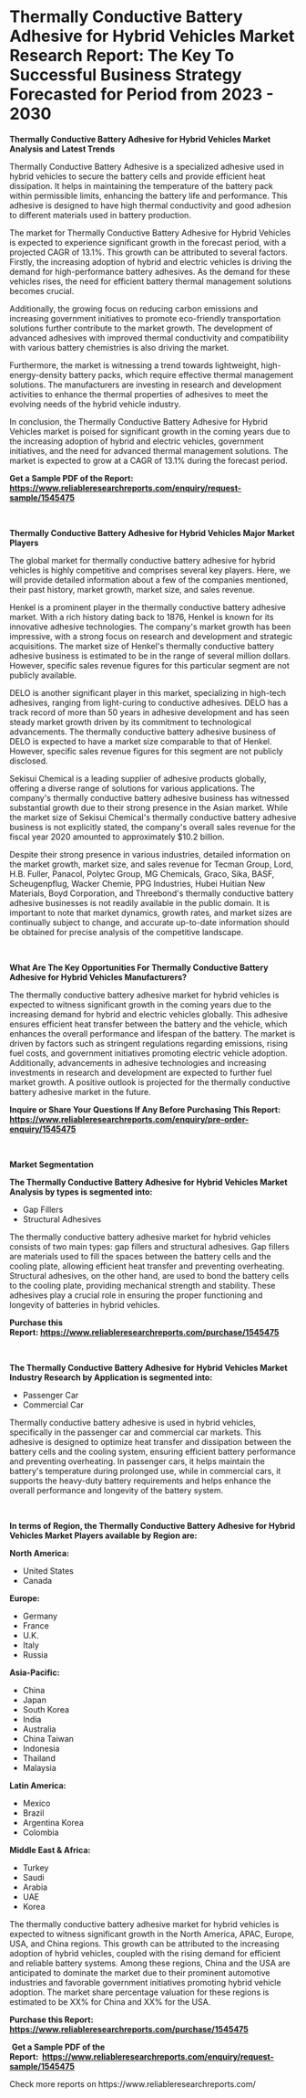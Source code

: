 <p><h1>Thermally Conductive Battery Adhesive for Hybrid Vehicles Market Research Report: The Key To Successful Business Strategy Forecasted for Period from 2023 - 2030</h1></p><p><strong>Thermally Conductive Battery Adhesive for Hybrid Vehicles Market Analysis and Latest Trends</strong></p>
<p><p>Thermally Conductive Battery Adhesive is a specialized adhesive used in hybrid vehicles to secure the battery cells and provide efficient heat dissipation. It helps in maintaining the temperature of the battery pack within permissible limits, enhancing the battery life and performance. This adhesive is designed to have high thermal conductivity and good adhesion to different materials used in battery production.</p><p>The market for Thermally Conductive Battery Adhesive for Hybrid Vehicles is expected to experience significant growth in the forecast period, with a projected CAGR of 13.1%. This growth can be attributed to several factors. Firstly, the increasing adoption of hybrid and electric vehicles is driving the demand for high-performance battery adhesives. As the demand for these vehicles rises, the need for efficient battery thermal management solutions becomes crucial.</p><p>Additionally, the growing focus on reducing carbon emissions and increasing government initiatives to promote eco-friendly transportation solutions further contribute to the market growth. The development of advanced adhesives with improved thermal conductivity and compatibility with various battery chemistries is also driving the market.</p><p>Furthermore, the market is witnessing a trend towards lightweight, high-energy-density battery packs, which require effective thermal management solutions. The manufacturers are investing in research and development activities to enhance the thermal properties of adhesives to meet the evolving needs of the hybrid vehicle industry.</p><p>In conclusion, the Thermally Conductive Battery Adhesive for Hybrid Vehicles market is poised for significant growth in the coming years due to the increasing adoption of hybrid and electric vehicles, government initiatives, and the need for advanced thermal management solutions. The market is expected to grow at a CAGR of 13.1% during the forecast period.</p></p>
<p><strong>Get a Sample PDF of the Report:&nbsp; <a href="https://www.reliableresearchreports.com/enquiry/request-sample/1545475">https://www.reliableresearchreports.com/enquiry/request-sample/1545475</a></strong></p>
<p>&nbsp;</p>
<p><strong>Thermally Conductive Battery Adhesive for Hybrid Vehicles Major Market Players</strong></p>
<p><p>The global market for thermally conductive battery adhesive for hybrid vehicles is highly competitive and comprises several key players. Here, we will provide detailed information about a few of the companies mentioned, their past history, market growth, market size, and sales revenue.</p><p>Henkel is a prominent player in the thermally conductive battery adhesive market. With a rich history dating back to 1876, Henkel is known for its innovative adhesive technologies. The company's market growth has been impressive, with a strong focus on research and development and strategic acquisitions. The market size of Henkel's thermally conductive battery adhesive business is estimated to be in the range of several million dollars. However, specific sales revenue figures for this particular segment are not publicly available.</p><p>DELO is another significant player in this market, specializing in high-tech adhesives, ranging from light-curing to conductive adhesives. DELO has a track record of more than 50 years in adhesive development and has seen steady market growth driven by its commitment to technological advancements. The thermally conductive battery adhesive business of DELO is expected to have a market size comparable to that of Henkel. However, specific sales revenue figures for this segment are not publicly disclosed.</p><p>Sekisui Chemical is a leading supplier of adhesive products globally, offering a diverse range of solutions for various applications. The company's thermally conductive battery adhesive business has witnessed substantial growth due to their strong presence in the Asian market. While the market size of Sekisui Chemical's thermally conductive battery adhesive business is not explicitly stated, the company's overall sales revenue for the fiscal year 2020 amounted to approximately $10.2 billion.</p><p>Despite their strong presence in various industries, detailed information on the market growth, market size, and sales revenue for Tecman Group, Lord, H.B. Fuller, Panacol, Polytec Group, MG Chemicals, Graco, Sika, BASF, Scheugenpflug, Wacker Chemie, PPG Industries, Hubei Huitian New Materials, Boyd Corporation, and Threebond's thermally conductive battery adhesive businesses is not readily available in the public domain. It is important to note that market dynamics, growth rates, and market sizes are continually subject to change, and accurate up-to-date information should be obtained for precise analysis of the competitive landscape.</p></p>
<p>&nbsp;</p>
<p><strong>What Are The Key Opportunities For Thermally Conductive Battery Adhesive for Hybrid Vehicles Manufacturers?</strong></p>
<p><p>The thermally conductive battery adhesive market for hybrid vehicles is expected to witness significant growth in the coming years due to the increasing demand for hybrid and electric vehicles globally. This adhesive ensures efficient heat transfer between the battery and the vehicle, which enhances the overall performance and lifespan of the battery. The market is driven by factors such as stringent regulations regarding emissions, rising fuel costs, and government initiatives promoting electric vehicle adoption. Additionally, advancements in adhesive technologies and increasing investments in research and development are expected to further fuel market growth. A positive outlook is projected for the thermally conductive battery adhesive market in the future.</p></p>
<p><strong>Inquire or Share Your Questions If Any Before Purchasing This Report: <a href="https://www.reliableresearchreports.com/enquiry/pre-order-enquiry/1545475">https://www.reliableresearchreports.com/enquiry/pre-order-enquiry/1545475</a></strong></p>
<p>&nbsp;</p>
<p><strong>Market Segmentation</strong></p>
<p><strong>The Thermally Conductive Battery Adhesive for Hybrid Vehicles Market Analysis by types is segmented into:</strong></p>
<p><ul><li>Gap Fillers</li><li>Structural Adhesives</li></ul></p>
<p><p>The thermally conductive battery adhesive market for hybrid vehicles consists of two main types: gap fillers and structural adhesives. Gap fillers are materials used to fill the spaces between the battery cells and the cooling plate, allowing efficient heat transfer and preventing overheating. Structural adhesives, on the other hand, are used to bond the battery cells to the cooling plate, providing mechanical strength and stability. These adhesives play a crucial role in ensuring the proper functioning and longevity of batteries in hybrid vehicles.</p></p>
<p><strong>Purchase this Report:&nbsp;<a href="https://www.reliableresearchreports.com/purchase/1545475">https://www.reliableresearchreports.com/purchase/1545475</a></strong></p>
<p>&nbsp;</p>
<p><strong>The Thermally Conductive Battery Adhesive for Hybrid Vehicles Market Industry Research by Application is segmented into:</strong></p>
<p><ul><li>Passenger Car</li><li>Commercial Car</li></ul></p>
<p><p>Thermally conductive battery adhesive is used in hybrid vehicles, specifically in the passenger car and commercial car markets. This adhesive is designed to optimize heat transfer and dissipation between the battery cells and the cooling system, ensuring efficient battery performance and preventing overheating. In passenger cars, it helps maintain the battery's temperature during prolonged use, while in commercial cars, it supports the heavy-duty battery requirements and helps enhance the overall performance and longevity of the battery system.</p></p>
<p>&nbsp;</p>
<p><strong>In terms of Region, the Thermally Conductive Battery Adhesive for Hybrid Vehicles Market Players available by Region are:</strong></p>
<p>
    <p> <strong> North America: </strong>
        <ul>
            <li>United States</li>
            <li>Canada</li>
        </ul>
        </p> 
    <p> <strong> Europe: </strong>
        <ul>
            <li>Germany</li>
            <li>France</li>
            <li>U.K.</li>
            <li>Italy</li>
            <li>Russia</li>
        </ul>
        </p> 
    <p> <strong> Asia-Pacific: </strong>
        <ul>
            <li>China</li>
            <li>Japan</li>
            <li>South Korea</li>
            <li>India</li>
            <li>Australia</li>
            <li>China Taiwan</li>
            <li>Indonesia</li>
            <li>Thailand</li>
            <li>Malaysia</li>
        </ul>
        </p> 
    <p> <strong> Latin America: </strong>
        <ul>
            <li>Mexico</li>
            <li>Brazil</li>
            <li>Argentina Korea</li>
            <li>Colombia</li>
        </ul>
        </p> 
    <p> <strong> Middle East & Africa: </strong>
        <ul>
            <li>Turkey</li>
            <li>Saudi</li>
            <li>Arabia</li>
            <li>UAE</li>
            <li>Korea</li>
        </ul>
    </p>
    </p>
<p><p>The thermally conductive battery adhesive market for hybrid vehicles is expected to witness significant growth in the North America, APAC, Europe, USA, and China regions. This growth can be attributed to the increasing adoption of hybrid vehicles, coupled with the rising demand for efficient and reliable battery systems. Among these regions, China and the USA are anticipated to dominate the market due to their prominent automotive industries and favorable government initiatives promoting hybrid vehicle adoption. The market share percentage valuation for these regions is estimated to be XX% for China and XX% for the USA.</p></p>
<p><strong>Purchase this Report: <a href="https://www.reliableresearchreports.com/purchase/1545475">https://www.reliableresearchreports.com/purchase/1545475</a></strong></p>
<p>&nbsp;<strong>Get a Sample PDF of the Report:&nbsp;&nbsp;<a href="https://www.reliableresearchreports.com/enquiry/request-sample/1545475">https://www.reliableresearchreports.com/enquiry/request-sample/1545475</a></strong></p>
<p><strong></strong></p>
<p>Check more reports on https://www.reliableresearchreports.com/</p>